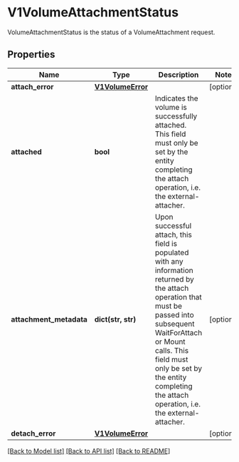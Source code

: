 # V1VolumeAttachmentStatus

VolumeAttachmentStatus is the status of a VolumeAttachment request.
## Properties
Name | Type | Description | Notes
------------ | ------------- | ------------- | -------------
**attach_error** | [**V1VolumeError**](V1VolumeError.md) |  | [optional] 
**attached** | **bool** | Indicates the volume is successfully attached. This field must only be set by the entity completing the attach operation, i.e. the external-attacher. | 
**attachment_metadata** | **dict(str, str)** | Upon successful attach, this field is populated with any information returned by the attach operation that must be passed into subsequent WaitForAttach or Mount calls. This field must only be set by the entity completing the attach operation, i.e. the external-attacher. | [optional] 
**detach_error** | [**V1VolumeError**](V1VolumeError.md) |  | [optional] 

[[Back to Model list]](../README.md#documentation-for-models) [[Back to API list]](../README.md#documentation-for-api-endpoints) [[Back to README]](../README.md)


